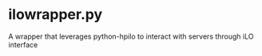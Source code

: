 # ilowrapper.py
A wrapper that leverages python-hpilo to interact with servers through iLO interface

